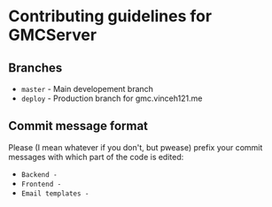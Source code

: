 # Contributing guidelines for GMCServer

## Branches

 - `master` - Main developement branch
 - `deploy` - Production branch for gmc.vinceh121.me

## Commit message format

Please (I mean whatever if you don't, but pwease) prefix your commit messages with which part of the code is edited:

 - `Backend - `
 - `Frontend - `
 - `Email templates - `

